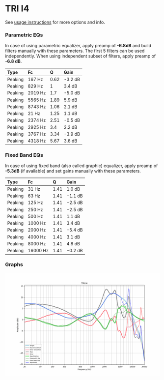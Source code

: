 # TRI I4
See [usage instructions](https://github.com/jaakkopasanen/AutoEq#usage) for more options and info.

### Parametric EQs
In case of using parametric equalizer, apply preamp of **-6.8dB** and build filters manually
with these parameters. The first 5 filters can be used independently.
When using independent subset of filters, apply preamp of **-6.8 dB**.

| Type    | Fc      |    Q | Gain    |
|:--------|:--------|:-----|:--------|
| Peaking | 167 Hz  | 0.62 | -3.2 dB |
| Peaking | 829 Hz  | 1    | 3.4 dB  |
| Peaking | 2019 Hz | 1.7  | -5.0 dB |
| Peaking | 5565 Hz | 1.89 | 5.9 dB  |
| Peaking | 8743 Hz | 1.06 | 2.1 dB  |
| Peaking | 21 Hz   | 1.25 | 1.1 dB  |
| Peaking | 2374 Hz | 2.51 | -0.5 dB |
| Peaking | 2925 Hz | 3.4  | 2.2 dB  |
| Peaking | 3767 Hz | 3.34 | -3.9 dB |
| Peaking | 4318 Hz | 5.67 | 3.6 dB  |

### Fixed Band EQs
In case of using fixed band (also called graphic) equalizer, apply preamp of **-5.3dB**
(if available) and set gains manually with these parameters.

| Type    | Fc       |    Q | Gain    |
|:--------|:---------|:-----|:--------|
| Peaking | 31 Hz    | 1.41 | 1.0 dB  |
| Peaking | 63 Hz    | 1.41 | -1.1 dB |
| Peaking | 125 Hz   | 1.41 | -2.5 dB |
| Peaking | 250 Hz   | 1.41 | -2.5 dB |
| Peaking | 500 Hz   | 1.41 | 1.1 dB  |
| Peaking | 1000 Hz  | 1.41 | 3.4 dB  |
| Peaking | 2000 Hz  | 1.41 | -5.4 dB |
| Peaking | 4000 Hz  | 1.41 | 3.1 dB  |
| Peaking | 8000 Hz  | 1.41 | 4.8 dB  |
| Peaking | 16000 Hz | 1.41 | -0.2 dB |

### Graphs
![](./TRI%20I4.png)